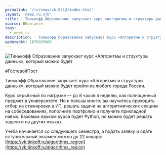 ```yaml
---
permalink: '/ru/news/vk-8313/index.html'
layout: 'news.ru.njk'
title: ' Тинькофф Образование запускает курс «Алгоритмы и структуры данных», который можно будет'
source: ВКонтакте
tags:
  - news_ru
description: ' Тинькофф Образование запускает курс «Алгоритмы и структуры данных», который можно будет'
updatedAt: 1670925660
---
```

![ Тинькофф Образование запускает курс «Алгоритмы и структуры данных», который можно будет](https://sun1-86.userapi.com/impg/SOmnXSC_oEl6bnwuplNci8Epw5fsZ7nL9q-1SQ/QWt5iRZt4FY.jpg?size=864x1080&quality=96&sign=a86d13b8a9d5e817d8907f42561a5c7b&c_uniq_tag=PlRS73LV8ikRddxjrSZWdAvXkKZo3URJjzvtRrZqeOg&type=album)

#ГостевойПост

Тинькофф Образование запускает курс «Алгоритмы и структуры данных», который можно будет пройти из любого города России.

Курс серьёзный по нагрузке — до 8 часов в неделю, как полноценный предмет в университете. Но и пользы много: вы научитесь проходить отбор на стажировки в ИТ, решать задачи на алгоритмических секциях на собеседованиях, пополните портфолио и получите прикладной навык. Базовым языком курса будет Python, но можно будет решать задачи и на других языках.

Учёба начинается со следующего семестра, а подать заявку и сдать вступительный экзамен можно до 22 января: [https://vk.tinkoff.ru/algorithms_region](https://vk.tinkoff.ru/algorithms_region)
